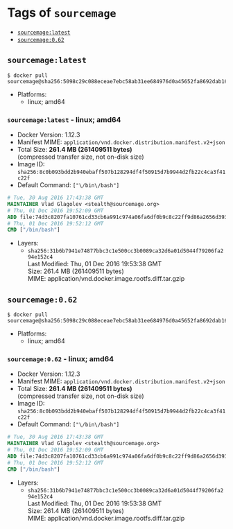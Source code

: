 <!-- THIS FILE IS GENERATED VIA './update-remote.sh' -->

# Tags of `sourcemage`

-	[`sourcemage:latest`](#sourcemagelatest)
-	[`sourcemage:0.62`](#sourcemage062)

## `sourcemage:latest`

```console
$ docker pull sourcemage@sha256:5098c29c088eceae7ebc58ab31ee684976d0a45652fa8692dab16d03dcb34763
```

-	Platforms:
	-	linux; amd64

### `sourcemage:latest` - linux; amd64

-	Docker Version: 1.12.3
-	Manifest MIME: `application/vnd.docker.distribution.manifest.v2+json`
-	Total Size: **261.4 MB (261409511 bytes)**  
	(compressed transfer size, not on-disk size)
-	Image ID: `sha256:8c0b093bdd2b940ebaff507b128294df4f50915d7b9944d2fb22c4ca3f41c22f`
-	Default Command: `["\/bin\/bash"]`

```dockerfile
# Tue, 30 Aug 2016 17:43:38 GMT
MAINTAINER Vlad Glagolev <stealth@sourcemage.org>
# Thu, 01 Dec 2016 19:52:09 GMT
ADD file:74d3c8207fa10761cd33cb6a991c974a06fa6df0b9c8c22ff9d86a2656d393fc in / 
# Thu, 01 Dec 2016 19:52:12 GMT
CMD ["/bin/bash"]
```

-	Layers:
	-	`sha256:31b6b7941e74877bbc3c1e500cc3b0089ca32d6a01d5044f79206fa294e152c4`  
		Last Modified: Thu, 01 Dec 2016 19:53:38 GMT  
		Size: 261.4 MB (261409511 bytes)  
		MIME: application/vnd.docker.image.rootfs.diff.tar.gzip

## `sourcemage:0.62`

```console
$ docker pull sourcemage@sha256:5098c29c088eceae7ebc58ab31ee684976d0a45652fa8692dab16d03dcb34763
```

-	Platforms:
	-	linux; amd64

### `sourcemage:0.62` - linux; amd64

-	Docker Version: 1.12.3
-	Manifest MIME: `application/vnd.docker.distribution.manifest.v2+json`
-	Total Size: **261.4 MB (261409511 bytes)**  
	(compressed transfer size, not on-disk size)
-	Image ID: `sha256:8c0b093bdd2b940ebaff507b128294df4f50915d7b9944d2fb22c4ca3f41c22f`
-	Default Command: `["\/bin\/bash"]`

```dockerfile
# Tue, 30 Aug 2016 17:43:38 GMT
MAINTAINER Vlad Glagolev <stealth@sourcemage.org>
# Thu, 01 Dec 2016 19:52:09 GMT
ADD file:74d3c8207fa10761cd33cb6a991c974a06fa6df0b9c8c22ff9d86a2656d393fc in / 
# Thu, 01 Dec 2016 19:52:12 GMT
CMD ["/bin/bash"]
```

-	Layers:
	-	`sha256:31b6b7941e74877bbc3c1e500cc3b0089ca32d6a01d5044f79206fa294e152c4`  
		Last Modified: Thu, 01 Dec 2016 19:53:38 GMT  
		Size: 261.4 MB (261409511 bytes)  
		MIME: application/vnd.docker.image.rootfs.diff.tar.gzip
